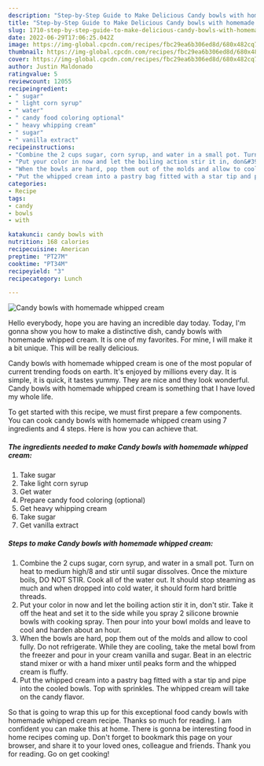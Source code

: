 ```yaml
---
description: "Step-by-Step Guide to Make Delicious Candy bowls with homemade whipped cream"
title: "Step-by-Step Guide to Make Delicious Candy bowls with homemade whipped cream"
slug: 1710-step-by-step-guide-to-make-delicious-candy-bowls-with-homemade-whipped-cream
date: 2022-06-29T17:06:25.042Z
image: https://img-global.cpcdn.com/recipes/fbc29ea6b306ed8d/680x482cq70/candy-bowls-with-homemade-whipped-cream-recipe-main-photo.jpg
thumbnail: https://img-global.cpcdn.com/recipes/fbc29ea6b306ed8d/680x482cq70/candy-bowls-with-homemade-whipped-cream-recipe-main-photo.jpg
cover: https://img-global.cpcdn.com/recipes/fbc29ea6b306ed8d/680x482cq70/candy-bowls-with-homemade-whipped-cream-recipe-main-photo.jpg
author: Justin Maldonado
ratingvalue: 5
reviewcount: 12055
recipeingredient:
- " sugar"
- " light corn syrup"
- " water"
- " candy food coloring optional"
- " heavy whipping cream"
- " sugar"
- " vanilla extract"
recipeinstructions:
- "Combine the 2 cups sugar, corn syrup, and water in a small pot. Turn on heat to medium high/8 and stir until sugar dissolves. Once the mixture boils, DO NOT STIR. Cook all of the water out. It should stop steaming as much and when dropped into cold water, it should form hard brittle threads."
- "Put your color in now and let the boiling action stir it in, don&#39;t stir. Take it off the heat and set it to the side while you spray 2 silicone brownie bowls with cooking spray. Then pour into your bowl molds and leave to cool and harden about an hour."
- "When the bowls are hard, pop them out of the molds and allow to cool fully. Do not refrigerate. While they are cooling, take the metal bowl from the freezer and pour in your cream vanilla and sugar. Beat in an electric stand mixer or with a hand mixer until peaks form and the whipped cream is fluffy."
- "Put the whipped cream into a pastry bag fitted with a star tip and pipe into the cooled bowls. Top with sprinkles. The whipped cream will take on the candy flavor."
categories:
- Recipe
tags:
- candy
- bowls
- with

katakunci: candy bowls with 
nutrition: 168 calories
recipecuisine: American
preptime: "PT27M"
cooktime: "PT34M"
recipeyield: "3"
recipecategory: Lunch

---
```



![Candy bowls with homemade whipped cream](https://img-global.cpcdn.com/recipes/fbc29ea6b306ed8d/680x482cq70/candy-bowls-with-homemade-whipped-cream-recipe-main-photo.jpg)

Hello everybody, hope you are having an incredible day today. Today, I'm gonna show you how to make a distinctive dish, candy bowls with homemade whipped cream. It is one of my favorites. For mine, I will make it a bit unique. This will be really delicious.

Candy bowls with homemade whipped cream is one of the most popular of current trending foods on earth. It's enjoyed by millions every day. It is simple, it is quick, it tastes yummy. They are nice and they look wonderful. Candy bowls with homemade whipped cream is something that I have loved my whole life.




To get started with this recipe, we must first prepare a few components. You can cook candy bowls with homemade whipped cream using 7 ingredients and 4 steps. Here is how you can achieve that.

<!--inarticleads1-->

##### The ingredients needed to make Candy bowls with homemade whipped cream:

1. Take  sugar
1. Take  light corn syrup
1. Get  water
1. Prepare  candy food coloring (optional)
1. Get  heavy whipping cream
1. Take  sugar
1. Get  vanilla extract




<!--inarticleads2-->

##### Steps to make Candy bowls with homemade whipped cream:

1. Combine the 2 cups sugar, corn syrup, and water in a small pot. Turn on heat to medium high/8 and stir until sugar dissolves. Once the mixture boils, DO NOT STIR. Cook all of the water out. It should stop steaming as much and when dropped into cold water, it should form hard brittle threads.
1. Put your color in now and let the boiling action stir it in, don&#39;t stir. Take it off the heat and set it to the side while you spray 2 silicone brownie bowls with cooking spray. Then pour into your bowl molds and leave to cool and harden about an hour.
1. When the bowls are hard, pop them out of the molds and allow to cool fully. Do not refrigerate. While they are cooling, take the metal bowl from the freezer and pour in your cream vanilla and sugar. Beat in an electric stand mixer or with a hand mixer until peaks form and the whipped cream is fluffy.
1. Put the whipped cream into a pastry bag fitted with a star tip and pipe into the cooled bowls. Top with sprinkles. The whipped cream will take on the candy flavor.




So that is going to wrap this up for this exceptional food candy bowls with homemade whipped cream recipe. Thanks so much for reading. I am confident you can make this at home. There is gonna be interesting food in home recipes coming up. Don't forget to bookmark this page on your browser, and share it to your loved ones, colleague and friends. Thank you for reading. Go on get cooking!
